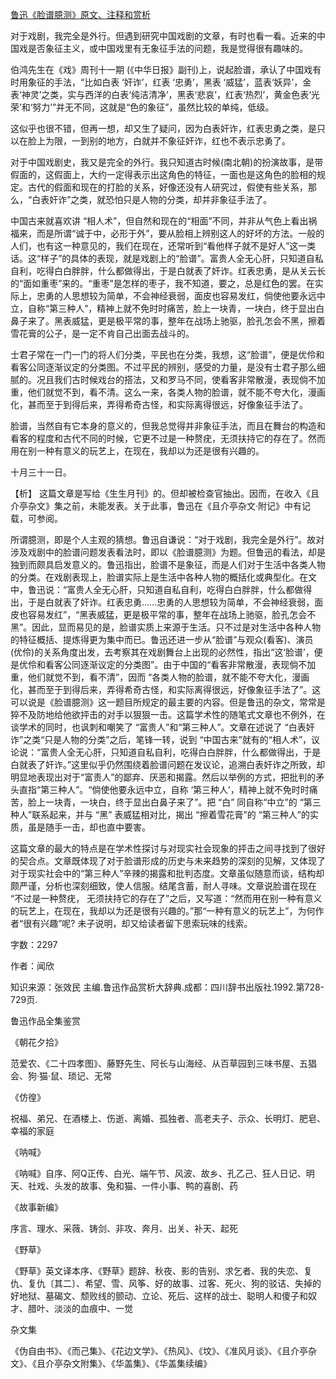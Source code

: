 [鲁迅《脸谱臆测》原文、注释和赏析](https://www.vrrw.net/wx/9766.html)

对于戏剧，我完全是外行。但遇到研究中国戏剧的文章，有时也看一看。近来的中国戏是否象征主义，或中国戏里有无象征手法的问题，我是觉得很有趣味的。

伯鸿先生在《戏》周刊十一期 (《中华日报》副刊)上，说起脸谱，承认了中国戏有时用象征的手法，“比如白表 ‘奸诈’，红表 ‘忠勇’，黑表 ‘威猛’，蓝表‘妖异’，金表‘神灵’之类，实与西洋的白表‘纯洁清净’，黑表‘悲哀’，红表‘热烈’，黄金色表‘光荣’和‘努力’”并无不同，这就是“色的象征”，虽然比较的单纯，低级。

这似乎也很不错，但再一想，却又生了疑问，因为白表奸诈，红表忠勇之类，是只以在脸上为限，一到别的地方，白就并不象征奸诈，红也不表示忠勇了。

对于中国戏剧史，我又是完全的外行。我只知道古时候(南北朝)的扮演故事，是带假面的，这假面上，大约一定得表示出这角色的特征，一面也是这角色的脸相的规定。古代的假面和现在的打脸的关系，好像还没有人研究过，假使有些关系，那么，“白表奸诈”之类，就恐怕只是人物的分类，却并非象征手法了。

中国古来就喜欢讲 “相人术”，但自然和现在的“相面”不同，并非从气色上看出祸福来，而是所谓“诚于中，必形于外”，要从脸相上辨别这人的好坏的方法。一般的人们，也有这一种意见的，我们在现在，还常听到“看他样子就不是好人”这一类话。这“样子”的具体的表现，就是戏剧上的“脸谱”。富贵人全无心肝，只知道自私自利，吃得白白胖胖，什么都做得出，于是白就表了奸诈。红表忠勇，是从关云长的“面如重枣”来的。“重枣”是怎样的枣子，我不知道，要之，总是红色的罢。在实际上，忠勇的人思想较为简单，不会神经衰弱，面皮也容易发红，倘使他要永远中立，自称“第三种人”，精神上就不免时时痛苦，脸上一块青，一块白，终于显出白鼻子来了。黑表威猛，更是极平常的事，整年在战场上驰驱，脸孔怎会不黑，擦着雪花膏的公子，是一定不肯自己出面去战斗的。

士君子常在一门一门的将人们分类，平民也在分类，我想，这“脸谱”，便是优伶和看客公同逐渐议定的分类图。不过平民的辨别，感受的力量，是没有士君子那么细腻的。况且我们古时候戏台的搭法，又和罗马不同，使看客非常散漫，表现倘不加重，他们就觉不到，看不清。这么一来，各类人物的脸谱，就不能不夸大化，漫画化，甚而至于到得后来，弄得希奇古怪，和实际离得很远，好像象征手法了。

脸谱，当然自有它本身的意义的，但我总觉得并非象征手法，而且在舞台的构造和看客的程度和古代不同的时候，它更不过是一种赘疣，无须扶持它的存在了。然而用在别一种有意义的玩艺上，在现在，我却以为还是很有兴趣的。

十月三十一日。



【析】 这篇文章是写给《生生月刊》的。但却被检查官抽出。因而，在收入《且介亭杂文》集之前，未能发表。关于此事，鲁迅在《且介亭杂文·附记》中有记载，可参阅。

所谓臆测，即是个人主观的猜想。鲁迅自谦说：“对于戏剧，我完全是外行”。故对涉及戏剧中的脸谱问题发表看法时，即以《脸谱臆测》为题。但鲁迅的看法，却是独到而颇具启发意义的。鲁迅指出，脸谱不是象征，而是人们对于生活中各类人物的分类。在戏剧表现上，脸谱实际上是生活中各种人物的概括化或典型化。在文中，鲁迅说：“富贵人全无心肝，只知道自私自利，吃得白白胖胖，什么都做得出，于是白就表了奸诈。红表忠勇……忠勇的人思想较为简单，不会神经衰弱，面皮也容易发红”，“黑表威猛，更是极平常的事，整年在战场上驰驱，脸孔怎会不黑”。因此，显而易见的是，脸谱实质上来源于生活。只不过是对生活中各种人物的特征概括、提炼得更为集中而已。鲁迅还进一步从“脸谱”与观众(看客)、演员 (优伶)的关系角度出发，去考察其在戏剧舞台上出现的必然性，指出“这‘脸谱’，便是优伶和看客公同逐渐议定的分类图”。由于中国的“看客非常散漫，表现倘不加重，他们就觉不到，看不清”，因而 “各类人物的脸谱，就不能不夸大化，漫画化，甚而至于到得后来，弄得希奇古怪，和实际离得很远，好像象征手法了”。这可以说是《脸谱臆测》这一题目所规定的最主要的内容。但是鲁迅的杂文，常常是猝不及防地给他欲抨击的对手以狠狠一击。这篇学术性的随笔式文章也不例外，在谈学术的同时，也讽刺和嘲笑了 “富贵人”和“第三种人”。文章在述说了 “白表奸诈”之类“只是人物的分类”之后，笔锋一转，说到 “中国古来”就有的“相人术”，议论说：“富贵人全无心肝，只知道自私自利，吃得白白胖胖，什么都做得出，于是白就表了奸诈。”这里似乎仍然围绕着脸谱问题在发议论，追溯白表奸诈之所致，却明显地表现出对于“富责人”的鄙弃、厌恶和揭露。然后以举例的方式，把批判的矛头直指“第三种人”。“倘使他要永远中立，自称 ‘第三种人’，精神上就不免时时痛苦，脸上一块青，一块白，终于显出白鼻子来了”。把 “白” 同自称“中立”的 “第三种人”联系起来，并与 “黑” 表威猛相对比，揭出 “擦着雪花膏”的 “第三种人”的实质，虽是随手一击，却也直中要害。

这篇文章的最大的特点是在学术性探讨与对现实社会现象的抨击之间寻找到了很好的契合点。文章既体现了对于脸谱形成的历史与未来趋势的深刻的见解，又体现了对于现实社会中的“第三种人”辛辣的揭露和批判态度。文章虽似随意而谈，结构却颇严谨，分析也深刻细致，使人信服。结尾含蓄，耐人寻味。文章说脸谱在现在 “不过是一种赘疣， 无须扶持它的存在了”之后，又写道：“然而用在别一种有意义的玩艺上，在现在，我却以为还是很有兴趣的。”那“一种有意义的玩艺上”，为何作者“很有兴趣”呢? 未子说明，却又给读者留下思索玩味的线索。

字数：2297

作者：闻欣

知识来源：张效民 主编.鲁迅作品赏析大辞典.成都：四川辞书出版社.1992.第728-729页.

鲁迅作品全集鉴赏

《朝花夕拾》

范爱农、《二十四孝图》、藤野先生、阿长与山海经、从百草园到三味书屋、五猖会、狗·猫·鼠、琐记、无常

《仿徨》

祝福、弟兄、在酒楼上、伤逝、离婚、孤独者、高老夫子、示众、长明灯、肥皂、幸福的家庭

《呐喊》

《呐喊》自序、阿Q正传、白光、端午节、风波、故乡、孔乙己、狂人日记、明天、社戏、头发的故事、兔和猫、一件小事、鸭的喜剧、药

《故事新编》

序言、理水、采薇、铸剑、非攻、奔月、出关、补天、起死

《野草》

《野草》英文译本序、《野草》题辞、秋夜、影的告别、求乞者、我的失恋、复仇、复仇〔其二〕、希望、雪、风筝、好的故事、过客、死火、狗的驳诘、失掉的好地狱、墓碣文、颓败线的颤动、立论、死后、这样的战士、聪明人和傻子和奴才、腊叶、淡淡的血痕中、一觉

杂文集

《伪自由书》、《而己集》、《花边文学》、《热风》、《坟》、《准风月谈》、《且介亭杂文》、《且介亭杂文附集》、《华盖集》、《华盖集续编》

